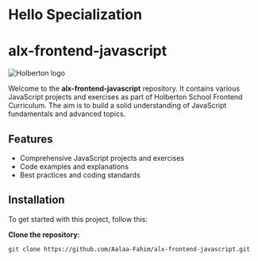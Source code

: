 # Hello Specialization
# alx-frontend-javascript
![Holberton logo](https://www.alxafrica.com/wp-content/uploads/2022/01/header-logo.png)

Welcome to the **alx-frontend-javascript** repository. It contains various JavaScript projects and exercises as part of Holberton School Frontend Curriculum. The aim is to build a solid understanding of JavaScript fundamentals and advanced topics.

## Features

- Comprehensive JavaScript projects and exercises
- Code examples and explanations
- Best practices and coding standards

## Installation

To get started with this project, follow this:

**Clone the repository:**

   ```bash
   git clone https://github.com/Aalaa-Fahim/alx-frontend-javascript.git

